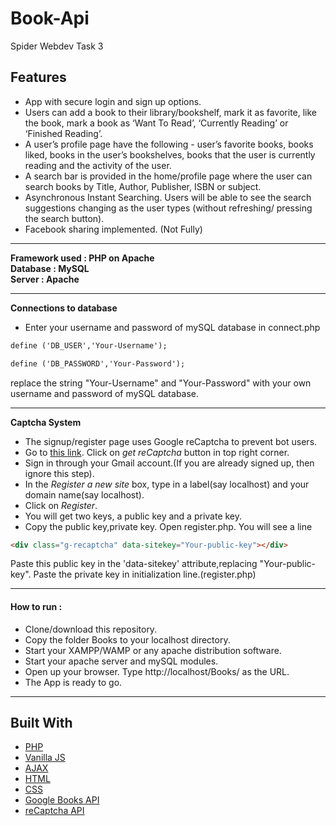 # Book-Api
Spider Webdev Task 3

## Features 

* App with secure login and sign up options.
* Users can add a book to their library/bookshelf, mark it as favorite, like the book, mark a book as ‘Want To Read’, ‘Currently Reading’ or ‘Finished Reading’.
* A user’s profile page have the following - user’s favorite books, books liked, books in
the user’s bookshelves, books that the user is currently reading and the activity of the
user.
* A search bar is provided in the home/profile page where the user can search books by Title,
Author, Publisher, ISBN or subject.
* Asynchronous Instant Searching. Users will be able to see the search suggestions changing as the user types (without refreshing/ pressing the search button).
* Facebook sharing implemented. (Not Fully)

----

**Framework used : PHP on Apache**  
**Database 	 : MySQL**  
**Server	 : Apache** 

----

**Connections to database**
* Enter your username and password of mySQL database in connect.php
```html
define ('DB_USER','Your-Username');
```
```html
define ('DB_PASSWORD','Your-Password');
```
replace the string "Your-Username" and "Your-Password" with your own username and password of mySQL database.

----

**Captcha System**

* The signup/register page uses Google reCaptcha to prevent bot users.
* Go to [this link](https://www.google.com/recaptcha/intro/index.html). Click on *get reCaptcha* button in top right corner.
* Sign in through your Gmail account.(If you are already signed up, then ignore this step).
* In the *Register a new site* box, type in a label(say localhost) and your domain name(say localhost). 
* Click on *Register*.
* You will get two keys, a public key and a private key.
* Copy the public key,private key. Open register.php. You will see a line 
```html
<div class="g-recaptcha" data-sitekey="Your-public-key"></div>
```
Paste this public key in the 'data-sitekey' attribute,replacing "Your-public-key".
Paste the private key in initialization line.(register.php)

----

#### How to run :

* Clone/download this repository.
* Copy the folder Books to your localhost directory.
* Start your XAMPP/WAMP or any apache distribution software.
* Start your apache server and mySQL modules.
* Open up your browser. Type http://localhost/Books/ as the URL.
* The App is ready to go.

----

## Built With

* [PHP](http://php.net/)
* [Vanilla JS](http://vanilla-js.com/)
* [AJAX](https://developer.mozilla.org/en-US/docs/Web/Guide/AJAX)
* [HTML](https://www.w3.org/html/)
* [CSS](https://www.w3.org/Style/CSS/)
* [Google Books API](https://developers.google.com/books/)
* [reCaptcha API](https://www.google.com/recaptcha/)
